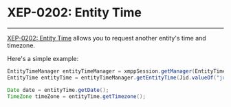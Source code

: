 # XEP-0202: Entity Time
---

[XEP-0202: Entity Time][Entity Time] allows you to request another entity's time and timezone.

Here's a simple example:

```java
EntityTimeManager entityTimeManager = xmppSession.getManager(EntityTimeManager.class);
EntityTime entityTime = entityTimeManager.getEntityTime(Jid.valueOf("juliet@example.net/balcony"));

Date date = entityTime.getDate();
TimeZone timeZone = entityTime.getTimezone();
```


[Entity Time]: http://xmpp.org/extensions/xep-0202.html "XEP-0202: Entity Time"
